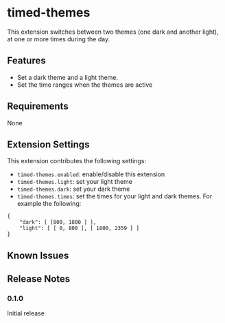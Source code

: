 # timed-themes

This extension switches between two themes (one dark and another light), at one or more times during the day.

## Features

* Set a dark theme and a light theme.
* Set the time ranges when the themes are active

## Requirements

None

## Extension Settings

This extension contributes the following settings:

* `timed-themes.enabled`: enable/disable this extension
* `timed-themes.light`: set your light theme
* `timed-themes.dark`: set your dark theme
* `timed-themes.times`: set the times for your light and dark themes. For example the following:
```
{
    "dark": [ [800, 1800 ] ],
    "light": [ [ 0, 800 ], [ 1800, 2359 ] ]
}
```

## Known Issues



## Release Notes

### 0.1.0

Initial release